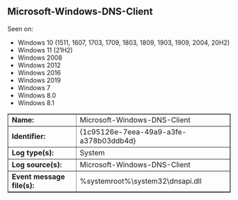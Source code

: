 ## Microsoft-Windows-DNS-Client

Seen on:
* Windows 10 (1511, 1607, 1703, 1709, 1803, 1809, 1903, 1909, 2004, 20H2)
* Windows 11 (21H2)
* Windows 2008
* Windows 2012
* Windows 2016
* Windows 2019
* Windows 7
* Windows 8.0
* Windows 8.1

<table border="1" class="docutils">
  <tbody>
    <tr>
      <td><b>Name:</b></td>
      <td>Microsoft-Windows-DNS-Client</td>
    </tr>
    <tr>
      <td><b>Identifier:</b></td>
      <td>{1c95126e-7eea-49a9-a3fe-a378b03ddb4d}</td>
    </tr>
    <tr>
      <td><b>Log type(s):</b></td>
      <td>System</td>
    </tr>
    <tr>
      <td><b>Log source(s):</b></td>
      <td>Microsoft-Windows-DNS-Client</td>
    </tr>
    <tr>
      <td><b>Event message file(s):</b></td>
      <td>%systemroot%\system32\dnsapi.dll</td>
    </tr>
  </tbody>
</table>

&nbsp;

